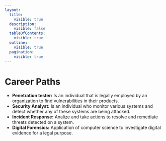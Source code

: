 ```yaml
---
layout:
  title:
    visible: true
  description:
    visible: false
  tableOfContents:
    visible: true
  outline:
    visible: true
  pagination:
    visible: true
---
```


# Career Paths

* **Penetration tester:** Is an individual that is legally employed by an organization to find vulnerabilities in their products.
* **Security Analyst:** Is an individual who monitor various systems and detect whether any of these systems are being attacked.
* **Incident Response:** Analize and take actions to resolve and remediate threats detected on a system.
* **Digital Forensics:** Application of computer science to investigate digital evidence for a legal purpose.


